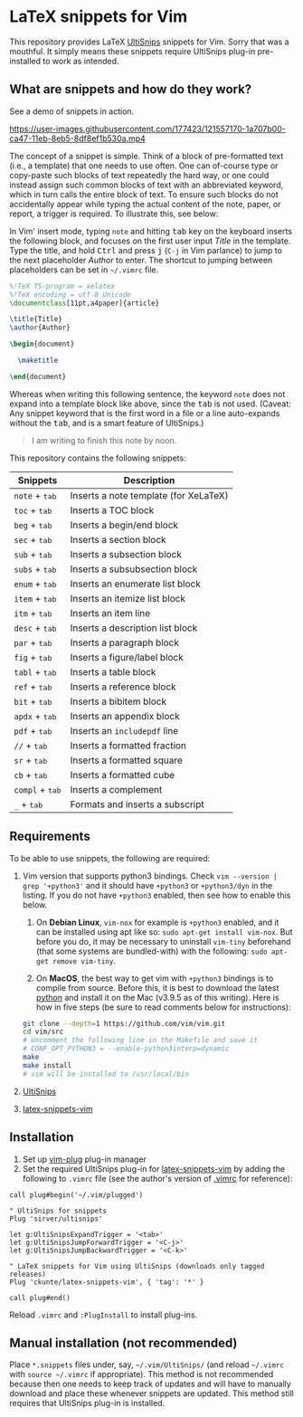 # LaTeX snippets for Vim

This repository provides LaTeX [UltiSnips][us] snippets for Vim. Sorry that was a mouthful. It simply means these snippets require UltiSnips plug-in pre-installed to work as intended.

## What are snippets and how do they work?

See a demo of snippets in action.

https://user-images.githubusercontent.com/177423/121557170-1a707b00-ca47-11eb-8eb5-8df8ef1b530a.mp4

The concept of a snippet is simple. Think of a block of pre-formatted text (i.e., a template) that one needs to use often. One can of-course type or copy-paste such blocks of text repeatedly the hard way, or one could instead assign such common blocks of text with an abbreviated keyword, which in turn calls the entire block of text. To ensure such blocks do not accidentally appear while typing the actual content of the note, paper, or report, a trigger is required. To illustrate this, see below:

In Vim' insert mode, typing `note` and hitting <kbd>tab</kbd> key on the keyboard inserts the following block, and focuses on the first user input _Title_ in the template. Type the title, and hold <kbd>Ctrl</kbd> and press <kbd>j</kbd> (`C-j` in Vim parlance) to jump to the next placeholder _Author_ to enter. The shortcut to jumping between placeholders can be set in `~/.vimrc` file. 

```latex
%!TeX TS-program = xelatex
%!TeX encoding = utf-8 Unicode
\documentclass[11pt,a4paper]{article}

\title{Title}
\author{Author}

\begin{document}

  \maketitle

\end{document}
```

Whereas when writing this following sentence, the keyword `note` does not expand into a template block like above, since the <kbd>tab</kbd> is not used. (Caveat: Any snippet keyword that is the first word in a file or a line auto-expands without the <kbd>tab</kbd>, and is a smart feature of UltiSnips.)

> I am writing to finish this note by noon.

This repository contains the following snippets:

| Snippets                   | Description                           |
| -------------------------- | ------------------------------------- |
| `note` + <kbd>tab</kbd>    | Inserts a note template (for XeLaTeX) |
| `toc` + <kbd>tab</kbd>     | Inserts a TOC block                   |
| `beg` + <kbd>tab</kbd>     | Inserts a begin/end block             |
| `sec` + <kbd>tab</kbd>     | Inserts a section block               |
| `sub` + <kbd>tab</kbd>     | Inserts a subsection block            |
| `subs` + <kbd>tab</kbd>    | Inserts a subsubsection block         |
| `enum` + <kbd>tab</kbd>    | Inserts an enumerate list block       |
| `item` + <kbd>tab</kbd>    | Inserts an itemize list block         |
| `itm` + <kbd>tab</kbd>     | Inserts an item line                  |
| `desc` + <kbd>tab</kbd>    | Inserts a description list block      |
| `par` + <kbd>tab</kbd>     | Inserts a paragraph block             |
| `fig` + <kbd>tab</kbd>     | Inserts a figure/label block          |
| `tabl` + <kbd>tab</kbd>    | Inserts a table block                 |
| `ref` + <kbd>tab</kbd>     | Inserts a reference block             |
| `bit` + <kbd>tab</kbd>     | Inserts a bibitem block               |
| `apdx` + <kbd>tab</kbd>    | Inserts an appendix block             |
| `pdf` + <kbd>tab</kbd>     | Inserts an `includepdf` line          |
| `//` + <kbd>tab</kbd>      | Inserts a formatted fraction          |
| `sr` + <kbd>tab</kbd>      | Inserts a formatted square            |
| `cb` + <kbd>tab</kbd>      | Inserts a formatted cube              |
| `compl` + <kbd>tab</kbd>   | Inserts a complement                  |
| `_` + <kbd>tab</kbd>       | Formats and inserts a subscript       |

## Requirements

To be able to use snippets, the following are required: 

1. Vim version that supports python3 bindings. Check `vim --version | grep '+python3'` and it should have `+python3` or `+python3/dyn` in the listing. If you do not have `+python3` enabled, then see how to enable this below.

    1. On __Debian Linux__, `vim-nox` for example is `+python3` enabled, and it can be installed using apt like so: `sudo apt-get install vim-nox`. But before you do, it may be necessary to uninstall `vim-tiny` beforehand (that some systems are bundled-with) with the following: `sudo apt-get remove vim-tiny`.

    2. On __MacOS__, the best way to get vim with `+python3` bindings is to compile from source. Before this, it is best to download the latest [python](https://www.python.org) and install it on the Mac (v3.9.5 as of this writing). Here is how in five steps (be sure to read comments below for instructions):

    ```bash
    git clone --depth=1 https://github.com/vim/vim.git
    cd vim/src
    # Uncomment the following line in the Makefile and save it
    # CONF_OPT_PYTHON3 = --enable-python3interp=dynamic
    make
    make install
    # vim will be installed to /usr/local/bin
    ```

2. [UltiSnips][us] 
3. [latex-snippets-vim][ck]

## Installation

1. Set up [vim-plug][vp] plug-in manager
2. Set the required UltiSnips plug-in for [latex-snippets-vim][ck] by adding the following to `.vimrc` file (see the author's version of [.vimrc][rc] for reference):

```vim
call plug#begin('~/.vim/plugged')

" UltiSnips for snippets
Plug 'sirver/ultisnips'

let g:UltiSnipsExpandTrigger = '<tab>'
let g:UltiSnipsJumpForwardTrigger = '<C-j>'
let g:UltiSnipsJumpBackwardTrigger = '<C-k>'

" LaTeX snippets for Vim using UltiSnips (downloads only tagged releases)
Plug 'ckunte/latex-snippets-vim', { 'tag': '*' }

call plug#end()
```

Reload `.vimrc` and `:PlugInstall` to install plug-ins.

## Manual installation (not recommended)

Place `*.snippets` files under, say, `~/.vim/UltiSnips/` (and reload `~/.vimrc` with `source ~/.vimrc` if appropriate). This method is not recommended because then one needs to keep track of updates and will have to manually download and place these whenever snippets are updated. This method still requires that UltiSnips plug-in is installed.

[us]: https://github.com/SirVer/ultisnips
[vp]: https://github.com/junegunn/vim-plug
[ck]: https://github.com/ckunte/latex-snippets-vim
[rc]: https://github.com/ckunte/dotfiles/blob/master/.vimrc
